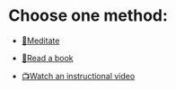 # Choose one method:

-  [🧘Meditate](1-1A.md)

-  [📖Read a book](1-1B.md)

-  [📺Watch an instructional video](1-1C.md)